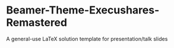 # Beamer-Theme-Execushares-Remastered
A general-use LaTeX solution template for presentation/talk slides
